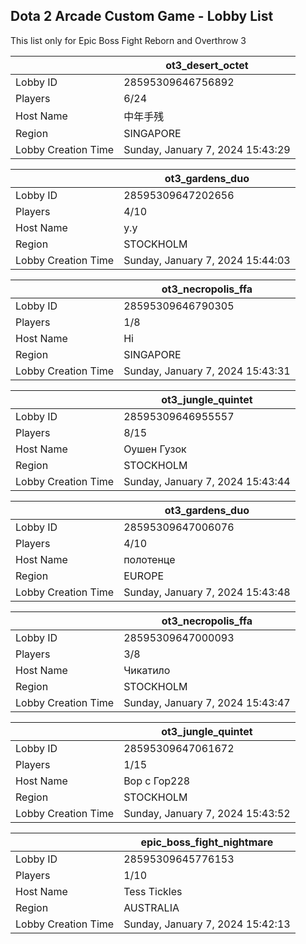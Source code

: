 ## Dota 2 Arcade Custom Game - Lobby List

This list only for Epic Boss Fight Reborn and Overthrow 3

|  | ot3_desert_octet |
| ------ | ------ |
| Lobby ID | 28595309646756892 |
| Players | 6/24 |
| Host Name | 中年手残 |
| Region | SINGAPORE |
| Lobby Creation Time | Sunday, January 7, 2024 15:43:29 |


|  | ot3_gardens_duo |
| ------ | ------ |
| Lobby ID | 28595309647202656 |
| Players | 4/10 |
| Host Name | y.y |
| Region | STOCKHOLM |
| Lobby Creation Time | Sunday, January 7, 2024 15:44:03 |


|  | ot3_necropolis_ffa |
| ------ | ------ |
| Lobby ID | 28595309646790305 |
| Players | 1/8 |
| Host Name | Hi |
| Region | SINGAPORE |
| Lobby Creation Time | Sunday, January 7, 2024 15:43:31 |


|  | ot3_jungle_quintet |
| ------ | ------ |
| Lobby ID | 28595309646955557 |
| Players | 8/15 |
| Host Name | Оушен Гузок |
| Region | STOCKHOLM |
| Lobby Creation Time | Sunday, January 7, 2024 15:43:44 |


|  | ot3_gardens_duo |
| ------ | ------ |
| Lobby ID | 28595309647006076 |
| Players | 4/10 |
| Host Name | полотенце |
| Region | EUROPE |
| Lobby Creation Time | Sunday, January 7, 2024 15:43:48 |


|  | ot3_necropolis_ffa |
| ------ | ------ |
| Lobby ID | 28595309647000093 |
| Players | 3/8 |
| Host Name | Чикатило |
| Region | STOCKHOLM |
| Lobby Creation Time | Sunday, January 7, 2024 15:43:47 |


|  | ot3_jungle_quintet |
| ------ | ------ |
| Lobby ID | 28595309647061672 |
| Players | 1/15 |
| Host Name | Вор с Гор228 |
| Region | STOCKHOLM |
| Lobby Creation Time | Sunday, January 7, 2024 15:43:52 |


|  | epic_boss_fight_nightmare |
| ------ | ------ |
| Lobby ID | 28595309645776153 |
| Players | 1/10 |
| Host Name | Tess Tickles |
| Region | AUSTRALIA |
| Lobby Creation Time | Sunday, January 7, 2024 15:42:13 |


